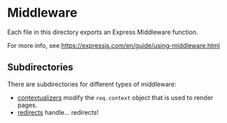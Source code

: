 # Middleware

Each file in this directory exports an Express Middleware function.

For more info, see https://expressjs.com/en/guide/using-middleware.html

## Subdirectories

There are subdirectories for different types of middleware:

- [contextualizers](contextualizers) modify the `req.context` object that is used to render pages.
- [redirects](redirects) handle... redirects!
